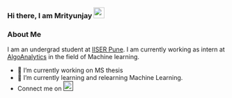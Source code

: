 ### Hi there, I am Mrityunjay <img src="https://media.giphy.com/media/hvRJCLFzcasrR4ia7z/giphy.gif" width="25px">

<!--
**samantamrityunjay/samantamrityunjay** is a ✨ _special_ ✨ repository because its `README.md` (this file) appears on your GitHub profile.

Here are some ideas to get you started:

- 🔭 I’m currently working on ...
- 🌱 I’m currently learning ...
- 👯 I’m looking to collaborate on ...
- 🤔 I’m looking for help with ...
- 💬 Ask me about ...
- 📫 How to reach me: ...
- 😄 Pronouns: ...
- ⚡ Fun fact: ...
-->
### About Me
I am an undergrad student at [IISER Pune](https://www.iiserpune.ac.in). I am currently working as intern at [AlgoAnalytics](https://www.algoanalytics.com) in the field of Machine learning.
<br>
- 🔭 I’m currently working on MS thesis
- 🌱 I’m currently learning and relearning Machine Learning.
- Connect me on <a href=""><img src="https://cdn.jsdelivr.net/npm/simple-icons@v3/icons/linkedin.svg" width="22px"></a>
